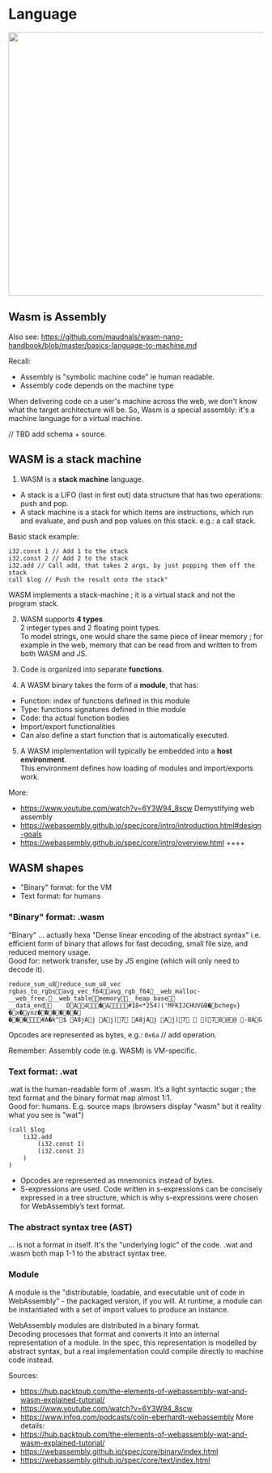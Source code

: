 # Language  

<p align="center">
<img width="520" src="https://raw.githubusercontent.com/maudnals/wasm-nano-handbook/master/img/language.jpg">  
</p>


## Wasm is Assembly

Also see: https://github.com/maudnals/wasm-nano-handbook/blob/master/basics-language-to-machine.md

Recall:
* Assembly is "symbolic machine code" ie human readable. 
* Assembly code depends on the machine type 

When delivering code on a user's machine across the web, we don't know what the target architecture will be. So, Wasm is a special assembly: it's a machine language for a virtual machine.  


// TBD add schema + source. 



## WASM is a stack machine

1) WASM is a **stack machine** language.  
* A stack is a LIFO (last in first out) data structure that has two operations: push and pop.
* A stack machine is a stack for which items are instructions, which run and evaluate, and push and pop values on this stack. e.g.: a call stack.  

Basic stack example:
```wasm
i32.const 1 // Add 1 to the stack
i32.const 2 // Add 2 to the stack
i32.add // Call add, that takes 2 args, by just popping them off the stack
call $log // Push the result onto the stack"
``` 

WASM implements a stack-machine ; it is a virtual stack and not the program stack.

2) WASM supports **4 types**.   
2 integer types and 2 floating point types.  
To model strings, one would share the same piece of linear memory ; for example in the web, memory that can be read from and written to from both WASM and JS.  

3) Code is organized into separate **functions**.    

4) A WASM binary takes the form of a **module**, that has: 
* Function: index of functions defined in this module  
* Type: functions signatures defined in thie module  
* Code: tha actual function bodies
* Import/export functionalities 
* Can also define a start function that is automatically executed. 

5) A WASM implementation will typically be embedded into a **host environment**.   
This environment defines how loading of modules and import/exports work. 

More:  
* https://www.youtube.com/watch?v=6Y3W94_8scw Demystifying web assembly
* https://webassembly.github.io/spec/core/intro/introduction.html#design-goals 
* https://webassembly.github.io/spec/core/intro/overview.html ++++  

## WASM shapes    

* "Binary" format: for the VM 
* Text format: for humans 

### "Binary" format: .wasm  
"Binary" ... actually hexa
"Dense linear encoding of the abstract syntax" i.e. efficient form of binary that allows for fast decoding, small file size, and reduced memory usage.  
Good for: network transfer, use by JS engine (which will only need to decode it).

```wasm
reduce_sum_u8reduce_sum_u8_vec
rgbas_to_rgbsavg_vec_f64avg_rgb_f64__web_malloc-
__web_free.__web_tablememory__heap_base
__data_end	DA4�&#18<*254)('MFKIJCHUVGB�bchegv}�x�ynz������
���#A�k"$ A8jAj Aj)7 A8jAj Aj)7  )78@@ -8AG 
``` 
Opcodes are represented as bytes, e.g.:
`0x6a` // add operation. 

Remember: Assembly code (e.g. WASM) is VM-specific.

### Text format: .wat
.wat is the human-readable form of .wasm. It’s a light syntactic sugar ; the text format and the binary format map almost 1:1.  
Good for: humans. E.g. source maps (browsers display "wasm" but it reality what you see is "wat")
```
(call $log
	(i32.add
		(i32.const 1)
		(i32.const 2)
	)
)
```   
* Opcodes are represented as mnemonics instead of bytes.
* S-expressions are used. Code written in s-expressions can be concisely expressed in a tree structure, which is why s-expressions were chosen for WebAssembly’s text format.  


### The abstract syntax tree (AST)
... is not a format in itself.  It's the "underlying logic" of the code.
.wat and .wasm both map 1-1 to the abstract syntax tree.

### Module 
A module is the "distributable, loadable, and executable unit of code in WebAssembly" - the packaged version, if you will. 
At runtime, a module can be instantiated with a set of import values to produce an instance.

WebAssembly modules are distributed in a binary format.  
Decoding processes that format and converts it into an internal representation of a module.
In the spec, this representation is modelled by abstract syntax, but a real implementation could compile directly to machine code instead.


Sources:  
* https://hub.packtpub.com/the-elements-of-webassembly-wat-and-wasm-explained-tutorial/
* https://www.youtube.com/watch?v=6Y3W94_8scw  
* https://www.infoq.com/podcasts/colin-eberhardt-webassembly
More details: 
* https://hub.packtpub.com/the-elements-of-webassembly-wat-and-wasm-explained-tutorial/
* https://webassembly.github.io/spec/core/binary/index.html
* https://webassembly.github.io/spec/core/text/index.html
